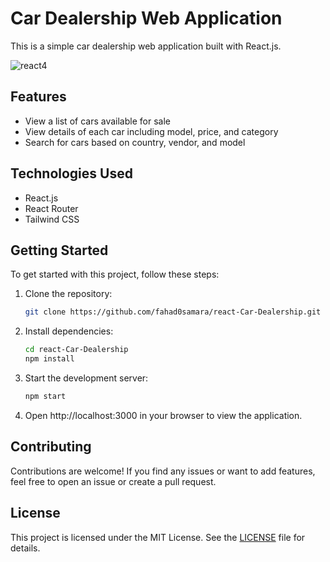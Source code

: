 
# Car Dealership Web Application

This is a simple car dealership web application built with React.js.

![react4](https://github.com/fahad0samara/react-Car-Dealership/assets/90055525/feef6bee-582b-4320-a68d-a39d6d4c9e11)

## Features 


- View a list of cars available for sale
- View details of each car including model, price, and category
- Search for cars based on country, vendor, and model

## Technologies Used

- React.js
- React Router
- Tailwind CSS

## Getting Started

To get started with this project, follow these steps:

1. Clone the repository:

   ```bash
   git clone https://github.com/fahad0samara/react-Car-Dealership.git
   ```

2. Install dependencies:

   ```bash
   cd react-Car-Dealership
   npm install
   ```

3. Start the development server:

   ```bash
   npm start
   ```

4. Open http://localhost:3000 in your browser to view the application.

## Contributing

Contributions are welcome! If you find any issues or want to add features, feel free to open an issue or create a pull request.

## License

This project is licensed under the MIT License. See the [LICENSE](LICENSE) file for details.
